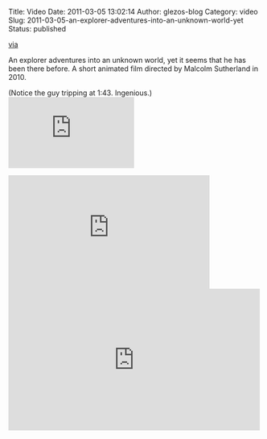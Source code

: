 Title: Video
Date: 2011-03-05 13:02:14
Author: glezos-blog
Category: video
Slug: 2011-03-05-an-explorer-adventures-into-an-unknown-world-yet
Status: published

[via](None)

An explorer adventures into an unknown world, yet it seems that he has been there before.
A short animated film directed by Malcolm Sutherland in 2010.

(Notice the guy tripping at 1:43. Ingenious.)<iframe src="https://player.vimeo.com/video/14844291?title=0&byline=0&portrait=0" width="250" height="141" frameborder="0" title="Umbra (HD - 2010)" webkitallowfullscreen mozallowfullscreen allowfullscreen></iframe>
<iframe src="https://player.vimeo.com/video/14844291?title=0&byline=0&portrait=0" width="400" height="225" frameborder="0" title="Umbra (HD - 2010)" webkitallowfullscreen mozallowfullscreen allowfullscreen></iframe>
<iframe src="https://player.vimeo.com/video/14844291?title=0&byline=0&portrait=0" width="500" height="281" frameborder="0" title="Umbra (HD - 2010)" webkitallowfullscreen mozallowfullscreen allowfullscreen></iframe>
